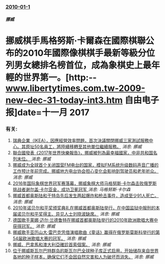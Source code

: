 ### [2010-01-1](/news/2010/01/1/index.md)

##### 挪威
#  挪威棋手馬格努斯·卡爾森在國際棋聯公布的2010年國際像棋棋手最新等級分位列男女總排名榜首位，成為象棋史上最年輕的世界第一。[http:--www.libertytimes.com.tw-2009-new-dec-31-today-int3.htm 自由电子报]date=十一月 2017 




### 有关:

1. [瑞典企業（IKEA），因應經營效率問題，首次決議關閉挪威三家測試服務中心。其原址50名員工，將陸續移轉至其他單位繼續服務。](/zh/news/2018/08/30/瑞典企業-IKEA-因應經營效率問題-首次決議關閉挪威三家測試服務中心-其原址50名員工-將陸續移轉至其他單位繼續服務.md) _消息: 挪威_
2. [聯合國發表《2017年世界快樂報告》，挪威被列為最幸福國家，中非共和国名列末位。 ](/zh/news/2017/03/20/聯合國發表-2017年世界快樂報告-挪威被列為最幸福國家-中非共和国名列末位.md) _消息: 挪威_
3. [挪威成为全球首个关闭国营FM电台的国家，模拟FM系统升级数码声音广播的工作预计年前完成。挪威地方电台协会担心变化会影响到驾驶员和老年听众。 ](/zh/news/2017/01/11/挪威成为全球首个关闭国营FM电台的国家-模拟FM系统升级数码声音广播的工作预计年前完成-挪威地方电台协会担心变化会影响到.md) _消息: 挪威_
4. [2016年国际象棋世界冠军赛落幕，挪威象棋大师马格努斯·卡尔森击败俄罗斯挑战者谢尔盖·卡尔亚金，成功卫冕冠军 ](/zh/news/2016/11/30/2016年国际象棋世界冠军赛落幕-挪威象棋大师马格努斯-卡尔森击败俄罗斯挑战者谢尔盖-卡尔亚金-成功卫冕冠军.md) _消息: 马格努斯·卡尔森_
5. [挪威首都奥斯陆和于特岛先后发生两起爆炸和枪击事件，造成至少91人死亡。](/zh/news/2011/07/22/挪威首都奥斯陆和于特岛先后发生两起爆炸和枪击事件-造成至少91人死亡.md) _消息: 挪威_
6. [ 2010年诺贝尔和平奖颁奖典礼在挪威首都奥斯陆举行，在中国监狱中服刑的本届诺贝尔和平奖得主、异见人士刘晓波缺席。](/zh/news/2010/12/10/2010年诺贝尔和平奖颁奖典礼在挪威首都奥斯陆举行-在中国监狱中服刑的本届诺贝尔和平奖得主-异见人士刘晓波缺席.md) _消息: 挪威_
7. [ 德国歌手莱娜·迈尔·兰德鲁特在挪威首都奥斯陆举行的2010年欧洲歌唱大赛中获得冠军。](/zh/news/2010/05/29/德国歌手莱娜-迈尔-兰德鲁特在挪威首都奥斯陆举行的2010年欧洲歌唱大赛中获得冠军.md) _消息: 挪威_
8. [挪威歌手亚历山大·雷巴克凭借演唱歌曲《童话》赢得在俄罗斯莫斯科举行的第54届欧洲歌唱大赛的冠军。](/zh/news/2009/05/16/挪威歌手亚历山大-雷巴克凭借演唱歌曲-童话-赢得在俄罗斯莫斯科举行的第54届欧洲歌唱大赛的冠军.md) _消息: 挪威_
9. [挪威、巴拿馬和澳大利亞確診首索個案。](/zh/news/2009/05/9/挪威-巴拿馬和澳大利亞確診首索個案.md) _消息: 挪威_
10. [位于挪威斯瓦尔巴特群岛的斯瓦尔巴全球种子库正式启用，开始储存来自世界各地的种子样本，确保它们不会因自然灾害和人为破坏而消失。](/zh/news/2008/02/26/位于挪威斯瓦尔巴特群岛的斯瓦尔巴全球种子库正式启用-开始储存来自世界各地的种子样本-确保它们不会因自然灾害和人为破坏而消.md) _消息: 挪威_
